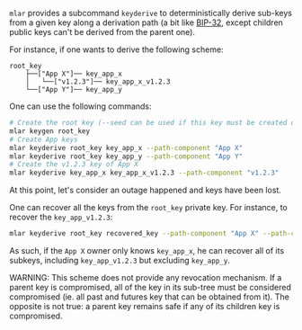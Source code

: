 `mlar` provides a subcommand `keyderive` to deterministically derive sub-keys from a given key along a derivation path (a bit like [BIP-32](https://github.com/bitcoin/bips/blob/master/bip-0032.mediawiki), except children public keys can't be derived from the parent one).

For instance, if one wants to derive the following scheme:
```ascii
root_key
    ├──["App X"]── key_app_x
    │   └──["v1.2.3"]── key_app_x_v1.2.3
    └──["App Y"]── key_app_y
```

One can use the following commands:
```bash
# Create the root key (--seed can be used if this key must be created deterministically)
mlar keygen root_key
# Create App keys
mlar keyderive root_key key_app_x --path-component "App X"
mlar keyderive root_key key_app_y --path-component "App Y"
# Create the v1.2.3 key of App X
mlar keyderive key_app_x key_app_x_v1.2.3 --path-component "v1.2.3"
```

At this point, let's consider an outage happened and keys have been lost.

One can recover all the keys from the `root_key` private key.
For instance, to recover the `key_app_v1.2.3`:
```bash
mlar keyderive root_key recovered_key --path-component "App X" --path-component "v1.2.3"
```

As such, if the `App X` owner only knows `key_app_x`, he can recover all of its subkeys, including `key_app_v1.2.3` but excluding `key_app_y`.

WARNING: This scheme does not provide any revocation mechanism. If a parent key is compromised, all of the key in its sub-tree must be considered compromised (ie. all past and futures key that can be obtained from it). The opposite is not true: a parent key remains safe if any of its children key is compromised.
